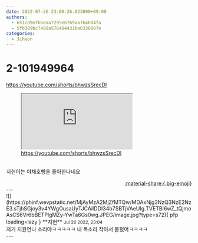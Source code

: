 ```yaml
---
date: 2022-07-26 23:00:26.023000+09:00
authors:
  - 651cd9efb5eaa7295e67b9aa764b04fa
  - 5fb309bc7489a576484431ba8338807e
categories:
  - Jiheon
---
```


# 2-101949964

<div class="post-container" markdown="1">
<div class="content-container md-sidebar__scrollwrap" markdown="1">

<a href="https://youtube.com/shorts/bhwzsSrecDI">https://youtube.com/shorts/bhwzsSrecDI</a>
<figure class="snippet" markdown="1">
<iframe src="https://youtube.com/embed/bhwzsSrecDI" title="What is this"></iframe>
<figcaption><a href="https://youtube.com/shorts/bhwzsSrecDI">https://youtube.com/shorts/bhwzsSrecDI</a></figcaption>
</figure>

<br>지헌이는 야채호빵을 좋아한다네요

</div>
</div>

<div style="text-align: right;" markdown="1">
<a href="https://weverse.io/fromis9/fanpost/2-101949964" style="text-align: right;">:material-share:{.big-emoji}</a>
</div>
---

<div class="comments-container md-sidebar__scrollwrap" markdown="1">
<div class="comment" markdown="1">
<div class='id-container' markdown="1">
![](https://phinf.wevpstatic.net/MjAyMzA2MjZfMTQw/MDAxNjg3NzQ3NzE2NzE3.sTjhSGjoy3v4YWgOusaUyTJCAiIDDI34b7SBTjVAeUIg.TVETBI6wZ_tQjmoAsCS6Vr6bBETPlgMZy-YwTa6Gs0wg.JPEG/image.jpg?type=s72){ pfp loading=lazy }
**<span class="artist">지헌</span>** <small>Jul 26 2022, 23:04</small><br>
</div>
<div class='comment-body' markdown="1">
저거 지원언니 소리야ㅋㅋㅋㅋㅋ 내 목소리 작아서 묻혔어ㅋㅋㅋㅋ
</div>
</div>
</div>
---
